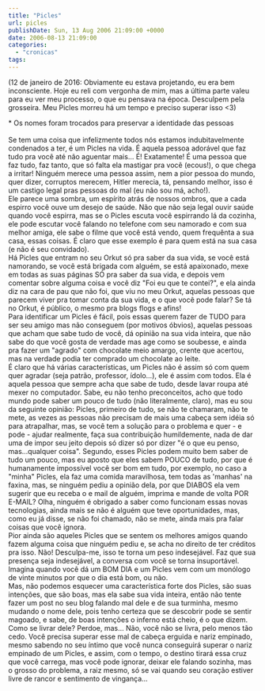 ```yaml
---
title: "Picles"
url: picles
publishDate: Sun, 13 Aug 2006 21:09:00 +0000
date: 2006-08-13 21:09:00
categories: 
  - "cronicas"
tags: 
---
```

(12 de janeiro de 2016: Obviamente eu estava projetando, eu era bem inconsciente. Hoje eu reli com vergonha de mim, mas a última parte valeu para eu ver meu processo, o que eu pensava na época. Desculpem pela grosseira. Meu Picles morreu há um tempo e preciso superar isso &lt;3)
<div>* Os nomes foram trocados para preservar a identidade das pessoas</div>
&nbsp;
<div>Se tem uma coisa que infelizmente todos nós estamos indubitavelmente condenados a ter, é um Picles na vida. É aquela pessoa adorável que faz tudo pra você até não aguentar mais... É! Exatamente! É uma pessoa que faz tudo, faz tanto, que só falta ela mastigar pra você (ecous!), o que chega a irritar! Ninguém merece uma pessoa assim, nem a pior pessoa do mundo, quer dizer, corruptos merecem, Hitler merecia, tá, pensando melhor, isso é um castigo legal pras pessoas do mal (eu não sou má, acho!).&nbsp;

</div>
<div>Ele parece uma sombra, um espírito atrás de nossos ombros, que a cada espirro você ouve um desejo de saúde. Não que não seja legal ouvir saúde quando você espirra, mas se o Picles escuta você espirrando lá da cozinha, ele pode escutar você falando no telefone com seu namorado e com sua melhor amiga, ele sabe o filme que você está vendo, quem frequênta a sua casa, essas coisas. É claro que esse exemplo é para quem está na sua casa (e não é seu convidado).&nbsp;

</div>
<div>Há Picles que entram no seu Orkut só pra saber da sua vida, se você está namorando, se você está brigada com alguém, se está apaixonado, mexe em todas as suas páginas SÓ pra saber da sua vida, e depois vem comentar sobre alguma coisa e você diz "Foi eu que te contei?", e ela ainda diz na cara de pau que não foi, que viu no meu Orkut, aquelas pessoas que parecem viver pra tomar conta da sua vida, e o que você pode falar? Se tá no Orkut, é público, o mesmo pra blogs flogs e afins!&nbsp;

</div>
<div>Para identificar um Picles é fácil, pois essas querem fazer de TUDO para ser seu amigo mas não conseguem (por motivos óbvios), aquelas pessoas que acham que sabe tudo de você, dá opinião na sua vida inteira, que não sabe do que você gosta de verdade mas age como se soubesse, e ainda pra fazer um "agrado" com chocolate meio amargo, crente que acertou, mas na verdade podia ter comprado um chocolate ao leite.&nbsp;

</div>
<div>É claro que há várias características, um Picles não é assim só com quem quer agradar (seja patrão, professor, ídolo...), ele é assim com todos. Ela é aquela pessoa que sempre acha que sabe de tudo, desde lavar roupa até mexer no computador. Sabe, eu não tenho preconceitos, acho que todo mundo pode saber um pouco de tudo (não literalmente, claro), mas eu sou da seguinte opinião: Picles, primeiro de tudo, se não te chamaram, não te mete, as vezes as pessoas não precisam de mais uma cabeça sem idéia só para atrapalhar, mas, se você tem a solução para o problema e quer - e pode - ajudar realmente, faça sua contribuição humildemente, nada de dar uma de impor seu jeito depois só dizer só por dizer "é o que eu penso, mas...qualquer coisa". Segundo, esses Picles podem muito bem saber de tudo um pouco, mas eu aposto que eles sabem POUCO de tudo, por que é humanamente impossível você ser bom em tudo, por exemplo, no caso a "minha" Picles, ela faz uma comida maravilhosa, tem todas as 'manhas' na faxina, mas, se ninguém pediu a opinião dela, por que DIABOS ela vem sugerir que eu receba o e mail de alguém, imprima e mande de volta POR E-MAIL? Olha, ninguém é obrigado a saber como funcionam essas novas tecnologias, ainda mais se não é alguém que teve oportunidades, mas, como eu já disse, se não foi chamado, não se mete, ainda mais pra falar coisas que você ignora.&nbsp;

</div>
<div>Pior ainda são aqueles Picles que se sentem os melhores amigos quando fazem alguma coisa que ninguém pediu e, se acha no direito de ter créditos pra isso. Não! Desculpa-me, isso te torna um peso indesejável. Faz que sua presença seja indesejável, a conversa com você se torna insuportável. Imagina quando você dá um BOM DIA e um Picles vem com um monólogo de vinte minutos por que o dia está bom, ou não.&nbsp;

</div>
<div>Mas, não podemos esquecer uma característica forte dos Picles, são suas intenções, que são boas, mas ela sabe sua vida inteira, então não tente fazer um post no seu blog falando mal dele e de sua turminha, mesmo mudando o nome dele, pois tenho certeza que se descobrir pode se sentir magoado, e sabe, de boas intenções o inferno está cheio, é o que dizem.&nbsp;

</div>
<div>Como se livrar dele? Perdoe, mas... Não, você não se livra, pelo menos tão cedo. Você precisa superar esse mal de cabeça erguida e nariz empinado, mesmo sabendo no seu íntimo que você nunca conseguirá superar o nariz empinado de um Picles, e assim, com o tempo, o destino tirará essa cruz que você carrega, mas você pode ignorar, deixar ele falando sozinha, mas o grosso do problema, a raiz mesmo, só se vai quando seu coração estiver livre de rancor e sentimento de vingança...&nbsp;

</div>
<div></div>
